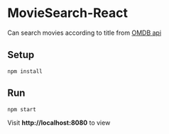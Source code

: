 # MovieSearch-React

Can search movies according to title from [OMDB api](http://www.omdbapi.com)


## Setup

```
npm install
```


## Run 

```
npm start
```

Visit **http://localhost:8080** to view

